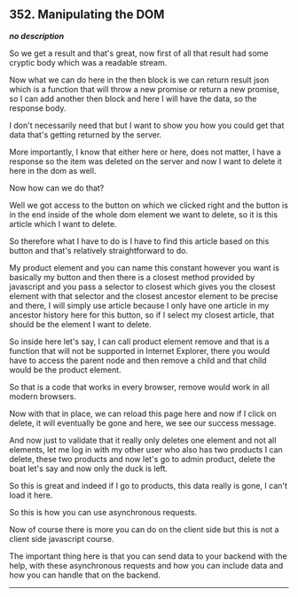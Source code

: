 ## 352. Manipulating the DOM

<strong><em>no description</em></strong>

So we get a result and that's great, now first of all that result had some
cryptic body which was a readable stream. 

Now what we can do here in the then block is we can return result json which is
a function that will throw a new promise or return a new promise, so I can add
another then block and here I will have the data, so the response body. 

I don't necessarily need that but I want to show you how you could get that data
that's getting returned by the server. 

More importantly, I know that either here or here, does not matter, I have a
response so the item was deleted on the server and now I want to delete it here
in the dom as well. 

Now how can we do that? 

Well we got access to the button on which we clicked right and the button is in
the end inside of the whole dom element we want to delete, so it is this article
which I want to delete. 

So therefore what I have to do is I have to find this article based on this
button and that's relatively straightforward to do. 

My product element and you can name this constant however you want is basically
my button and then there is a closest method provided by javascript and you pass
a selector to closest which gives you the closest element with that selector and
the closest ancestor element to be precise and there, I will simply use article
because I only have one article in my ancestor history here for this button, so
if I select my closest article, that should be the element I want to delete. 

So inside here let's say, I can call product element remove and that is a
function that will not be supported in Internet Explorer, there you would have
to access the parent node and then remove a child and that child would be the
product element. 

So that is a code that works in every browser, remove would work in all modern
browsers. 

Now with that in place, we can reload this page here and now if I click on
delete, it will eventually be gone and here, we see our success message. 

And now just to validate that it really only deletes one element and not all
elements, let me log in with my other user who also has two products I can
delete, these two products and now let's go to admin product, delete the boat
let's say and now only the duck is left. 

So this is great and indeed if I go to products, this data really is gone, I
can't load it here. 

So this is how you can use asynchronous requests. 

Now of course there is more you can do on the client side but this is not a
client side javascript course. 

The important thing here is that you can send data to your backend with the
help, with these asynchronous requests and how you can include data and how you
can handle that on the backend. 

---